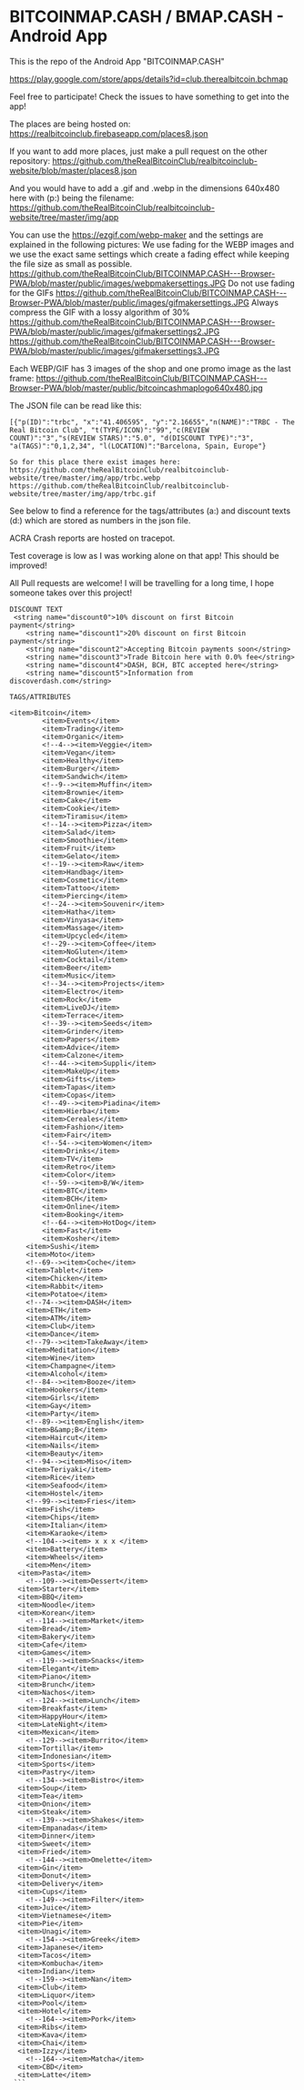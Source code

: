 # BITCOINMAP.CASH / BMAP.CASH - Android App

This is the repo of the Android App "BITCOINMAP.CASH"

https://play.google.com/store/apps/details?id=club.therealbitcoin.bchmap

Feel free to participate! Check the issues to have something to get into the app!

The places are being hosted on:
https://realbitcoinclub.firebaseapp.com/places8.json

If you want to add more places, just make a pull request on the other repository:
https://github.com/theRealBitcoinClub/realbitcoinclub-website/blob/master/places8.json

And you would have to add a .gif and .webp in the dimensions 640x480 here with (p:) being the filename:
https://github.com/theRealBitcoinClub/realbitcoinclub-website/tree/master/img/app

You can use the https://ezgif.com/webp-maker and the settings are explained in the following pictures:
We use fading for the WEBP images and we use the exact same settings which create a fading effect while keeping the file size as small as possible.
https://github.com/theRealBitcoinClub/BITCOINMAP.CASH---Browser-PWA/blob/master/public/images/webpmakersettings.JPG
Do not use fading for the GIFs
https://github.com/theRealBitcoinClub/BITCOINMAP.CASH---Browser-PWA/blob/master/public/images/gifmakersettings.JPG
Always compress the GIF with a lossy algorithm of 30%
https://github.com/theRealBitcoinClub/BITCOINMAP.CASH---Browser-PWA/blob/master/public/images/gifmakersettings2.JPG
https://github.com/theRealBitcoinClub/BITCOINMAP.CASH---Browser-PWA/blob/master/public/images/gifmakersettings3.JPG

Each WEBP/GIF has 3 images of the shop and one promo image as the last frame:
https://github.com/theRealBitcoinClub/BITCOINMAP.CASH---Browser-PWA/blob/master/public/bitcoincashmaplogo640x480.jpg

The JSON file can be read like this:
```
[{"p(ID)":"trbc", "x":"41.406595", "y":"2.16655","n(NAME)":"TRBC - The Real Bitcoin Club", "t(TYPE/ICON)":"99","c(REVIEW COUNT)":"3","s(REVIEW STARS)":"5.0", "d(DISCOUNT TYPE)":"3", "a(TAGS)":"0,1,2,34", "l(LOCATION)":"Barcelona, Spain, Europe"}

So for this place there exist images here:
https://github.com/theRealBitcoinClub/realbitcoinclub-website/tree/master/img/app/trbc.webp
https://github.com/theRealBitcoinClub/realbitcoinclub-website/tree/master/img/app/trbc.gif
```

See below to find a reference for the tags/attributes (a:) and discount texts (d:) which are stored as numbers in the json file.

ACRA Crash reports are hosted on tracepot.

Test coverage is low as I was working alone on that app! This should be improved!

All Pull requests are welcome! I will be travelling for a long time, I hope someone takes over this project!

```
DISCOUNT TEXT
 <string name="discount0">10% discount on first Bitcoin payment</string>
    <string name="discount1">20% discount on first Bitcoin payment</string>
    <string name="discount2">Accepting Bitcoin payments soon</string>
    <string name="discount3">Trade Bitcoin here with 0.0% fee</string>
    <string name="discount4">DASH, BCH, BTC accepted here</string>
    <string name="discount5">Information from discoverdash.com</string>
```


````
TAGS/ATTRIBUTES

<item>Bitcoin</item>
        <item>Events</item>
        <item>Trading</item>
        <item>Organic</item>
        <!--4--><item>Veggie</item>
        <item>Vegan</item>
        <item>Healthy</item>
        <item>Burger</item>
        <item>Sandwich</item>
        <!--9--><item>Muffin</item>
        <item>Brownie</item>
        <item>Cake</item>
        <item>Cookie</item>
        <item>Tiramisu</item>
        <!--14--><item>Pizza</item>
        <item>Salad</item>
        <item>Smoothie</item>
        <item>Fruit</item>
        <item>Gelato</item>
        <!--19--><item>Raw</item>
        <item>Handbag</item>
        <item>Cosmetic</item>
        <item>Tattoo</item>
        <item>Piercing</item>
        <!--24--><item>Souvenir</item>
        <item>Hatha</item>
        <item>Vinyasa</item>
        <item>Massage</item>
        <item>Upcycled</item>
        <!--29--><item>Coffee</item>
        <item>NoGluten</item>
        <item>Cocktail</item>
        <item>Beer</item>
        <item>Music</item>
        <!--34--><item>Projects</item>
        <item>Electro</item>
        <item>Rock</item>
        <item>LiveDJ</item>
        <item>Terrace</item>
        <!--39--><item>Seeds</item>
        <item>Grinder</item>
        <item>Papers</item>
        <item>Advice</item>
        <item>Calzone</item>
        <!--44--><item>Suppli</item>
        <item>MakeUp</item>
        <item>Gifts</item>
        <item>Tapas</item>
        <item>Copas</item>
        <!--49--><item>Piadina</item>
        <item>Hierba</item>
        <item>Cereales</item>
        <item>Fashion</item>
        <item>Fair</item>
        <!--54--><item>Women</item>
        <item>Drinks</item>
        <item>TV</item>
        <item>Retro</item>
        <item>Color</item>
        <!--59--><item>B/W</item>
        <item>BTC</item>
        <item>BCH</item>
        <item>Online</item>
        <item>Booking</item>
        <!--64--><item>HotDog</item>
        <item>Fast</item>
        <item>Kosher</item>
	<item>Sushi</item>
	<item>Moto</item>
	<!--69--><item>Coche</item>
	<item>Tablet</item>
	<item>Chicken</item>
	<item>Rabbit</item>
	<item>Potatoe</item>
	<!--74--><item>DASH</item>
	<item>ETH</item>
	<item>ATM</item>
	<item>Club</item>
	<item>Dance</item>
	<!--79--><item>TakeAway</item>
	<item>Meditation</item>
	<item>Wine</item>
	<item>Champagne</item>
	<item>Alcohol</item>
	<!--84--><item>Booze</item>
	<item>Hookers</item>
	<item>Girls</item>
	<item>Gay</item>
	<item>Party</item>
	<!--89--><item>English</item>
	<item>B&amp;B</item>
	<item>Haircut</item>
	<item>Nails</item>
	<item>Beauty</item>
	<!--94--><item>Miso</item>
	<item>Teriyaki</item>
	<item>Rice</item>
	<item>Seafood</item>
	<item>Hostel</item>
	<!--99--><item>Fries</item>
	<item>Fish</item>
	<item>Chips</item>
	<item>Italian</item>
	<item>Karaoke</item>
	<!--104--><item> x x x </item>
	<item>Battery</item>
	<item>Wheels</item>
	<item>Men</item>
  <item>Pasta</item>
	<!--109--><item>Dessert</item>
  <item>Starter</item>
  <item>BBQ</item>
  <item>Noodle</item>
  <item>Korean</item>
	<!--114--><item>Market</item>
  <item>Bread</item>
  <item>Bakery</item>
  <item>Cafe</item>
  <item>Games</item>
	<!--119--><item>Snacks</item>
  <item>Elegant</item>
  <item>Piano</item>
  <item>Brunch</item>
  <item>Nachos</item>
	<!--124--><item>Lunch</item>
  <item>Breakfast</item>
  <item>HappyHour</item>
  <item>LateNight</item>
  <item>Mexican</item>
	<!--129--><item>Burrito</item>
  <item>Tortilla</item>
  <item>Indonesian</item>
  <item>Sports</item>
  <item>Pastry</item>
	<!--134--><item>Bistro</item>
  <item>Soup</item>
  <item>Tea</item>
  <item>Onion</item>
  <item>Steak</item>
	<!--139--><item>Shakes</item>
  <item>Empanadas</item>
  <item>Dinner</item>
  <item>Sweet</item>
  <item>Fried</item>
	<!--144--><item>Omelette</item>
  <item>Gin</item>
  <item>Donut</item>
  <item>Delivery</item>
  <item>Cups</item>
	<!--149--><item>Filter</item>
  <item>Juice</item>
  <item>Vietnamese</item>
  <item>Pie</item>
  <item>Unagi</item>
	<!--154--><item>Greek</item>
  <item>Japanese</item>
  <item>Tacos</item>
  <item>Kombucha</item>
  <item>Indian</item>
	<!--159--><item>Nan</item>
  <item>Club</item>
  <item>Liquor</item>
  <item>Pool</item>
  <item>Hotel</item>
	<!--164--><item>Pork</item>
  <item>Ribs</item>
  <item>Kava</item>
  <item>Chai</item>
  <item>Izzy</item>
	<!--164--><item>Matcha</item>
  <item>CBD</item>
  <item>Latte</item>
 ```
